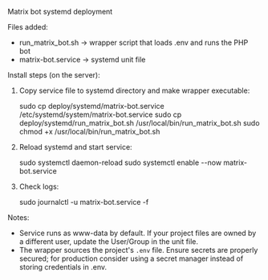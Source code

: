 Matrix bot systemd deployment

Files added:
- run_matrix_bot.sh  -> wrapper script that loads .env and runs the PHP bot
- matrix-bot.service -> systemd unit file

Install steps (on the server):

1) Copy service file to systemd directory and make wrapper executable:

   sudo cp deploy/systemd/matrix-bot.service /etc/systemd/system/matrix-bot.service
   sudo cp deploy/systemd/run_matrix_bot.sh /usr/local/bin/run_matrix_bot.sh
   sudo chmod +x /usr/local/bin/run_matrix_bot.sh

2) Reload systemd and start service:

   sudo systemctl daemon-reload
   sudo systemctl enable --now matrix-bot.service

3) Check logs:

   sudo journalctl -u matrix-bot.service -f

Notes:
- Service runs as www-data by default. If your project files are owned by a different user, update the User/Group in the unit file.
- The wrapper sources the project's `.env` file. Ensure secrets are properly secured; for production consider using a secret manager instead of storing credentials in .env.
